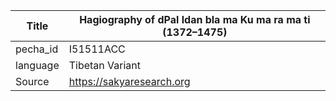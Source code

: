 |Title | Hagiography of dPal ldan bla ma Ku ma ra ma ti (1372–1475) 
| --- | --- 
|pecha_id | I51511ACC
|language | Tibetan Variant
|Source | https://sakyaresearch.org